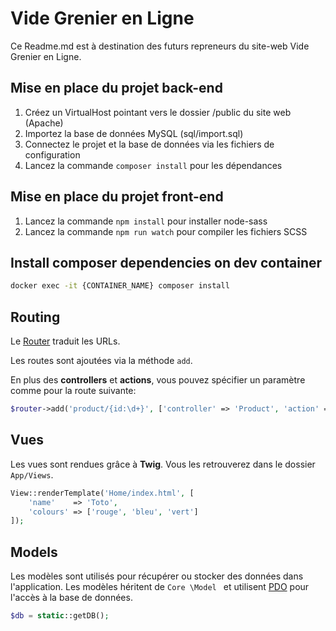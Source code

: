 # Vide Grenier en Ligne

Ce Readme.md est à destination des futurs repreneurs du site-web Vide Grenier en Ligne.

## Mise en place du projet back-end

1. Créez un VirtualHost pointant vers le dossier /public du site web (Apache)
2. Importez la base de données MySQL (sql/import.sql)
3. Connectez le projet et la base de données via les fichiers de configuration
4. Lancez la commande `composer install` pour les dépendances

## Mise en place du projet front-end

1. Lancez la commande `npm install` pour installer node-sass
2. Lancez la commande `npm run watch` pour compiler les fichiers SCSS

## Install composer dependencies on dev container

```bash
docker exec -it {CONTAINER_NAME} composer install
```

## Routing

Le [Router](Core/Router.php) traduit les URLs.

Les routes sont ajoutées via la méthode `add`.

En plus des **controllers** et **actions**, vous pouvez spécifier un paramètre comme pour la route suivante:

```php
$router->add('product/{id:\d+}', ['controller' => 'Product', 'action' => 'show']);
```

## Vues

Les vues sont rendues grâce à **Twig**.
Vous les retrouverez dans le dossier `App/Views`.

```php
View::renderTemplate('Home/index.html', [
    'name'    => 'Toto',
    'colours' => ['rouge', 'bleu', 'vert']
]);
```

## Models

Les modèles sont utilisés pour récupérer ou stocker des données dans l'application. Les modèles héritent de `Core
\Model
` et utilisent [PDO](http://php.net/manual/en/book.pdo.php) pour l'accès à la base de données.

```php
$db = static::getDB();
```

